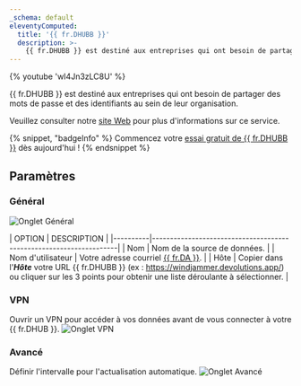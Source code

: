 ```yaml
---
_schema: default
eleventyComputed:
  title: '{{ fr.DHUBB }}'
  description: >-
    {{ fr.DHUBB }} est destiné aux entreprises qui ont besoin de partager des mots de passe et des identifiants au sein de leur organisation.
---
```

{% youtube 'wI4Jn3zLC8U' %}

{{ fr.DHUBB }} est destiné aux entreprises qui ont besoin de partager des mots de passe et des identifiants au sein de leur organisation.

Veuillez consulter notre [site Web](https://devolutions.net/password-hub/) pour plus d'informations sur ce service.

{% snippet, "badgeInfo" %}
Commencez votre [essai gratuit de {{ fr.DHUBB }}](https://devolutions.net/password-hub/business/sign-up) dès aujourd'hui !
{% endsnippet %}

## Paramètres

### Général

![Onglet Général](https://cdnweb.devolutions.net/docs/HUBB6004_2024_2.png)

\| OPTION   \| DESCRIPTION                                                        \| \|----------\|--------------------------------------------------------------------\| \| Nom      \| Nom de la source de données.                                        \| \| Nom d'utilisateur \| Votre adresse courriel [{{ fr.DA }}](https://portal.devolutions.com/). \| \| Hôte     \| Copier dans l'***Hôte*** votre URL {{ fr.DHUBB }} (ex : https://windjammer.devolutions.app/) ou cliquer sur les 3 points pour obtenir une liste déroulante à sélectionner. \|

### VPN

Ouvrir un VPN pour accéder à vos données avant de vous connecter à votre {{ fr.DHUB }}. ![Onglet VPN](https://cdnweb.devolutions.net/docs/HUBB6001_2024_2.png)

### Avancé

Définir l'intervalle pour l'actualisation automatique. ![Onglet Avancé](https://cdnweb.devolutions.net/docs/HUBB6006_2024_2.png)

&nbsp;
